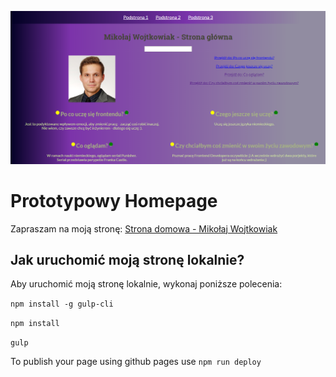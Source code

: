![Homepage screenshot](github/gh.PNG)

# Prototypowy Homepage 

Zapraszam na moją stronę: [Strona domowa - Mikołaj Wojtkowiak](https://Mwojtko.github.io/homepage-gulp)

## Jak uruchomić moją stronę lokalnie?

Aby uruchomić moją stronę lokalnie, wykonaj poniższe polecenia:

`npm install -g gulp-cli`

`npm install`

`gulp`

To publish your page using github pages use `npm run deploy`
